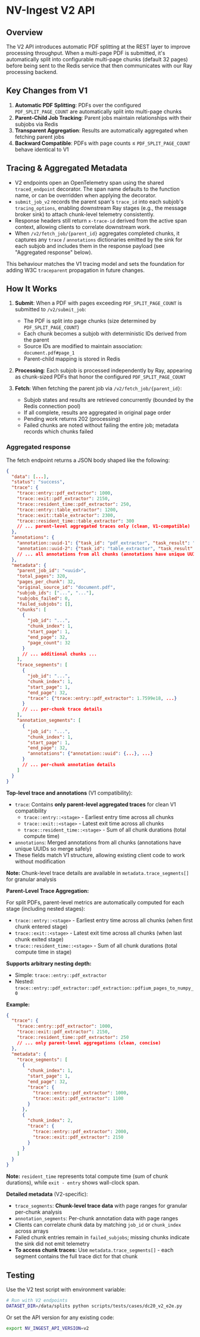 # NV-Ingest V2 API

## Overview

The V2 API introduces automatic PDF splitting at the REST layer to improve processing throughput. When a multi-page PDF is submitted, it's automatically split into configurable multi-page chunks (default 32 pages) before being sent to the Redis service that then communicates with our Ray processing backend.

## Key Changes from V1

1. **Automatic PDF Splitting**: PDFs over the configured `PDF_SPLIT_PAGE_COUNT` are automatically split into multi-page chunks
2. **Parent-Child Job Tracking**: Parent jobs maintain relationships with their subjobs via Redis
3. **Transparent Aggregation**: Results are automatically aggregated when fetching parent jobs
4. **Backward Compatible**: PDFs with page counts ≤ `PDF_SPLIT_PAGE_COUNT` behave identical to V1

## Tracing & Aggregated Metadata

- V2 endpoints open an OpenTelemetry span using the shared `traced_endpoint` decorator. The span name defaults to the function name, or can be overridden when applying the decorator.
- `submit_job_v2` records the parent span's `trace_id` into each subjob's `tracing_options`, enabling downstream Ray stages (e.g., the message broker sink) to attach chunk-level telemetry consistently.
- Response headers still return `x-trace-id` derived from the active span context, allowing clients to correlate downstream work.
- When `/v2/fetch_job/{parent_id}` aggregates completed chunks, it captures any `trace` / `annotations` dictionaries emitted by the sink for each subjob and includes them in the response payload (see "Aggregated response" below).

This behaviour matches the V1 tracing model and sets the foundation for adding W3C `traceparent` propagation in future changes.

## How It Works

1. **Submit**: When a PDF with pages exceeding `PDF_SPLIT_PAGE_COUNT` is submitted to `/v2/submit_job`:
   - The PDF is split into page chunks (size determined by `PDF_SPLIT_PAGE_COUNT`)
   - Each chunk becomes a subjob with deterministic IDs derived from the parent
   - Source IDs are modified to maintain association: `document.pdf#page_1`
   - Parent-child mapping is stored in Redis

2. **Processing**: Each subjob is processed independently by Ray, appearing as chunk-sized PDFs that honor the configured `PDF_SPLIT_PAGE_COUNT`

3. **Fetch**: When fetching the parent job via `/v2/fetch_job/{parent_id}`:
   - Subjob states and results are retrieved concurrently (bounded by the Redis connection pool)
   - If all complete, results are aggregated in original page order
   - Pending work returns 202 (processing)
   - Failed chunks are noted without failing the entire job; metadata records which chunks failed

### Aggregated response

The fetch endpoint returns a JSON body shaped like the following:

```json
{
  "data": [...],
  "status": "success",
  "trace": {
    "trace::entry::pdf_extractor": 1000,
    "trace::exit::pdf_extractor": 2150,
    "trace::resident_time::pdf_extractor": 250,
    "trace::entry::table_extractor": 1200,
    "trace::exit::table_extractor": 2300,
    "trace::resident_time::table_extractor": 300
    // ... parent-level aggregated traces only (clean, V1-compatible)
  },
  "annotations": {
    "annotation::uuid-1": {"task_id": "pdf_extractor", "task_result": "SUCCESS"},
    "annotation::uuid-2": {"task_id": "table_extractor", "task_result": "SUCCESS"}
    // ... all annotations from all chunks (annotations have unique UUIDs)
  },
  "metadata": {
    "parent_job_id": "<uuid>",
    "total_pages": 320,
    "pages_per_chunk": 32,
    "original_source_id": "document.pdf",
    "subjob_ids": ["...", "..."],
    "subjobs_failed": 0,
    "failed_subjobs": [],
    "chunks": [
      {
        "job_id": "...",
        "chunk_index": 1,
        "start_page": 1,
        "end_page": 32,
        "page_count": 32
      }
      // ... additional chunks ...
    ],
    "trace_segments": [
      {
        "job_id": "...",
        "chunk_index": 1,
        "start_page": 1,
        "end_page": 32,
        "trace": {"trace::entry::pdf_extractor": 1.7599e18, ...}
      }
      // ... per-chunk trace details
    ],
    "annotation_segments": [
      {
        "job_id": "...",
        "chunk_index": 1,
        "start_page": 1,
        "end_page": 32,
        "annotations": {"annotation::uuid": {...}, ...}
      }
      // ... per-chunk annotation details
    ]
  }
}
```

**Top-level trace and annotations** (V1 compatibility):
- `trace`: Contains **only parent-level aggregated traces** for clean V1 compatibility
  - `trace::entry::<stage>` - Earliest entry time across all chunks
  - `trace::exit::<stage>` - Latest exit time across all chunks
  - `trace::resident_time::<stage>` - Sum of all chunk durations (total compute time)
- `annotations`: Merged annotations from all chunks (annotations have unique UUIDs so merge safely)
- These fields match V1 structure, allowing existing client code to work without modification

**Note:** Chunk-level trace details are available in `metadata.trace_segments[]` for granular analysis

**Parent-Level Trace Aggregation:**

For split PDFs, parent-level metrics are automatically computed for each stage (including nested stages):

- `trace::entry::<stage>` - Earliest entry time across all chunks (when first chunk entered stage)
- `trace::exit::<stage>` - Latest exit time across all chunks (when last chunk exited stage)
- `trace::resident_time::<stage>` - Sum of all chunk durations (total compute time in stage)

**Supports arbitrary nesting depth:**
- Simple: `trace::entry::pdf_extractor`
- Nested: `trace::entry::pdf_extractor::pdf_extraction::pdfium_pages_to_numpy_0`

**Example:**
```json
{
  "trace": {
    "trace::entry::pdf_extractor": 1000,
    "trace::exit::pdf_extractor": 2150,
    "trace::resident_time::pdf_extractor": 250
    // ... only parent-level aggregations (clean, concise)
  },
  "metadata": {
    "trace_segments": [
      {
        "chunk_index": 1,
        "start_page": 1,
        "end_page": 32,
        "trace": {
          "trace::entry::pdf_extractor": 1000,
          "trace::exit::pdf_extractor": 1100
        }
      },
      {
        "chunk_index": 2,
        "trace": {
          "trace::entry::pdf_extractor": 2000,
          "trace::exit::pdf_extractor": 2150
        }
      }
    ]
  }
}
```

**Note:** `resident_time` represents total compute time (sum of chunk durations), while `exit - entry` shows wall-clock span.

**Detailed metadata** (V2-specific):
- `trace_segments`: **Chunk-level trace data** with page ranges for granular per-chunk analysis
- `annotation_segments`: Per-chunk annotation data with page ranges
- Clients can correlate chunk data by matching `job_id` or `chunk_index` across arrays
- Failed chunk entries remain in `failed_subjobs`; missing chunks indicate the sink did not emit telemetry
- **To access chunk traces:** Use `metadata.trace_segments[]` - each segment contains the full trace dict for that chunk

## Testing

Use the V2 test script with environment variable:
```bash
# Run with V2 endpoints
DATASET_DIR=/data/splits python scripts/tests/cases/dc20_v2_e2e.py
```

Or set the API version for any existing code:
```bash
export NV_INGEST_API_VERSION=v2
```
